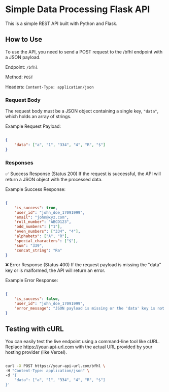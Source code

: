 # Simple Data Processing Flask API
This is a simple REST API built with Python and Flask.

## How to Use
To use the API, you need to send a POST request to the /bfhl endpoint with a JSON payload.

Endpoint: `/bfhl`

Method: `POST`

Headers: `Content-Type: application/json`

### Request Body
The request body must be a JSON object containing a single key, `"data"`, which holds an array of strings.

Example Request Payload:

```json

{
    "data": ["a", "1", "334", "4", "R", "$"]
}
```

### Responses
✅ Success Response (Status 200)
If the request is successful, the API will return a JSON object with the processed data.

Example Success Response:

```json

{
    "is_success": true,
    "user_id": "john_doe_17091999",
    "email": "john@xyz.com",
    "roll_number": "ABCD123",
    "odd_numbers": ["1"],
    "even_numbers": ["334", "4"],
    "alphabets": ["A", "R"],
    "special_characters": ["$"],
    "sum": "339",
    "concat_string": "Ra"
}
```

❌ Error Response (Status 400)
If the request payload is missing the "data" key or is malformed, the API will return an error.

Example Error Response:

```json

{
    "is_success": false,
    "user_id": "john_doe_17091999",
    "error_message": "JSON payload is missing or the 'data' key is not found."
}
```
## Testing with cURL
You can easily test the live endpoint using a command-line tool like cURL. Replace https://your-api-url.com with the actual URL provided by your hosting provider (like Vercel).

```bash

curl -X POST https://your-api-url.com/bfhl \
-H "Content-Type: application/json" \
-d '{
    "data": ["a", "1", "334", "4", "R", "$"]
}'

```
